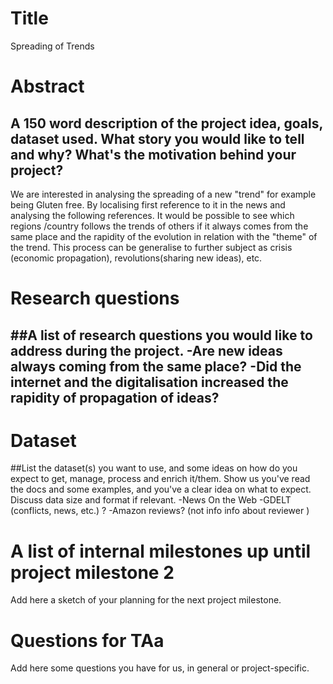 # Title
Spreading of Trends
# Abstract
## A 150 word description of the project idea, goals, dataset used. What story you would like to tell and why? What's the motivation behind your project?
We are interested in analysing the spreading of a new "trend" for example being Gluten free. By localising first reference to it in the news and analysing the following references. It would be possible to see which regions /country follows the trends of others if it always comes from the same place and the rapidity of the evolution in relation with the "theme" of the trend. This process can be generalise to further subject as crisis (economic propagation), revolutions(sharing new ideas), etc.

# Research questions
##A list of research questions you would like to address during the project.
-Are new ideas always coming from the same place?
-Did the internet and the digitalisation increased the rapidity of propagation of ideas?
-
# Dataset
##List the dataset(s) you want to use, and some ideas on how do you expect to get, manage, process and enrich it/them. Show us you've read the docs and some examples, and you've a clear idea on what to expect. Discuss data size and format if relevant.
-News On the Web
-GDELT (conflicts, news, etc.) ?
-Amazon reviews? (not info info about reviewer )
# A list of internal milestones up until project milestone 2
Add here a sketch of your planning for the next project milestone.

# Questions for TAa
Add here some questions you have for us, in general or project-specific.
